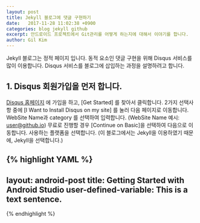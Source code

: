 ```yaml
---
layout: post
title: Jekyll 블로그에 댓글 구현하기
date:   2017-11-28 11:02:38 +0900
categories: blog jekyll github
excerpt: 안드로이드 프로젝트에서 Git관리를 어떻게 하는지에 대해서 이야기를 합니다.
author: Gil Kim
---
```

Jekyll 블로그는 정적 페이지 입니다. 동적 요소인 댓글 구현을 위해 Disqus 서비스를 많이 이용합니다.
Disqus 서비스를 블로그에 삽입하는 과정을 설명하려고 합니다.
<br>
## 1. Disqus 회원가입을 먼저 합니다.
[Disqus 홈페이지](https://disqus.com) 에 가입을 하고, [Get Started] 를 찾아서 클릭합니다.
2가지 선택사항 중에 [I Want to Install Disqus on my site] 를 눌러 다음 페이지로 이동합니다.
WebSite Name과 category 를 선택하여 입력합니다. (WebSite Name 예시: user@github.io)
무료로 진행할 경우 [Continue on Basic]을 선택하여 다음으로 이동합니다.
사용하는 플랫폼을 선택합니다. (이 블로그에서는 Jekyll을 이용하였기 때문에, Jekyll을 선택합니다.)

{% highlight YAML %}
---
layout: android-post
title: Getting Started with Android Studio
user-defined-variable: This is a text sentence.
---
{% endhighlight %}
<br>

